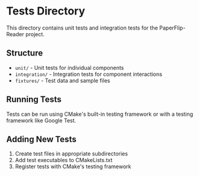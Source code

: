 # Tests Directory

This directory contains unit tests and integration tests for the PaperFlip-Reader project.

## Structure
- `unit/` - Unit tests for individual components
- `integration/` - Integration tests for component interactions
- `fixtures/` - Test data and sample files

## Running Tests
Tests can be run using CMake's built-in testing framework or with a testing framework like Google Test.

## Adding New Tests
1. Create test files in appropriate subdirectories
2. Add test executables to CMakeLists.txt
3. Register tests with CMake's testing framework